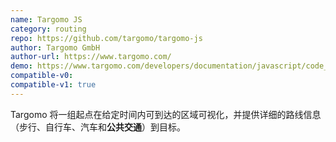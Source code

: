 ```yaml
---
name: Targomo JS
category: routing
repo: https://github.com/targomo/targomo-js
author: Targomo GmbH
author-url: https://www.targomo.com/
demo: https://www.targomo.com/developers/documentation/javascript/code_example/
compatible-v0:
compatible-v1: true
---
```


Targomo 将一组起点在给定时间内可到达的区域可视化，并提供详细的路线信息（步行、自行车、汽车和<b>公共交通</b>）到目标。
